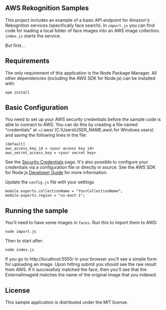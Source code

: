 
## AWS Rekognition Samples

This project includes an example of a basic API endpoint for Amazon's Rekognition services (specifically face search). In `import.js` you can find code for loading a local folder of face images into an AWS image collection. `index.js` starts the service.

But first...

## Requirements

The only requirement of this application is the Node Package Manager. All other
dependencies (including the AWS SDK for Node.js) can be installed with:

    npm install

## Basic Configuration

You need to set up your AWS security credentials before the sample code is able
to connect to AWS. You can do this by creating a file named "credentials" at ~/.aws/ 
(C:\Users\USER_NAME\.aws\ for Windows users) and saving the following lines in the file:

    [default]
    aws_access_key_id = <your access key id>
    aws_secret_access_key = <your secret key>

See the [Security Credentials](http://aws.amazon.com/security-credentials) page.
It's also possible to configure your credentials via a configuration file or
directly in source. See the AWS SDK for Node.js [Developer Guide](http://docs.aws.amazon.com/AWSJavaScriptSDK/guide/node-configuring.html)
for more information.

Update the `config.js` file with your settings

    module.exports.collectionName = "YourCollectionName";
    module.exports.region = "us-east-1";

## Running the sample

You'll need to have some images in `faces`. Run this to import them to AWS:

    node import.js

Then to start after:

    node index.js

If you go to http://localhost:5555/ in your browser you'll see a simple form for uploading an image. Upon hitting submit you should see the raw result from AWS. If it successfuly matched the face, then you'll see that the ExternalImageId matches the name of the original image that you indexed.


## License

This sample application is distributed under the MIT license.

